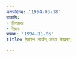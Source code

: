 ```yaml
---
अन्त्यदिनम्: '1994-03-18'
पात्राणि:
- विश्वासः
- ऎह्रारः
प्रारम्भः: '1994-01-06'
title: ऎह्रारेन टार्ज़न्-कथा-लेखनम्

---
```

